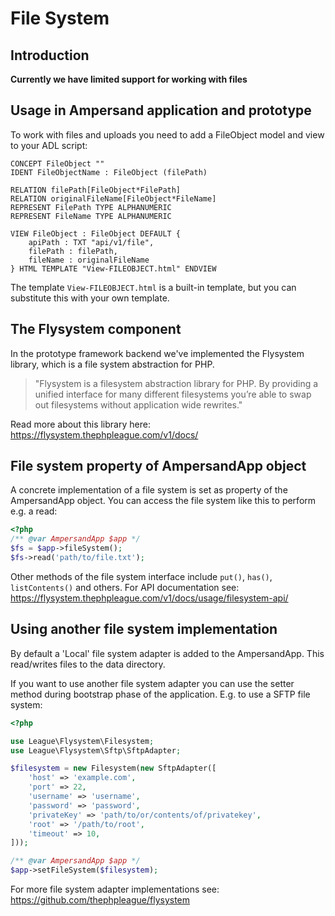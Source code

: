 # File System

## Introduction
**Currently we have limited support for working with files**


## Usage in Ampersand application and prototype
To work with files and uploads you need to add a FileObject model and view to your ADL script:
```adl
CONCEPT FileObject ""
IDENT FileObjectName : FileObject (filePath)

RELATION filePath[FileObject*FilePath]
RELATION originalFileName[FileObject*FileName]
REPRESENT FilePath TYPE ALPHANUMERIC
REPRESENT FileName TYPE ALPHANUMERIC

VIEW FileObject : FileObject DEFAULT {
    apiPath : TXT "api/v1/file",
    filePath : filePath,
    fileName : originalFileName
} HTML TEMPLATE "View-FILEOBJECT.html" ENDVIEW
```

The template `View-FILEOBJECT.html` is a built-in template, but you can substitute this with your own template.

## The Flysystem component
In the prototype framework backend we've implemented the Flysystem library, which is a file system abstraction for PHP.

> "Flysystem is a filesystem abstraction library for PHP. By providing a unified interface for many different filesystems you’re able to swap out filesystems without application wide rewrites."

Read more about this library here: https://flysystem.thephpleague.com/v1/docs/

## File system property of AmpersandApp object
A concrete implementation of a file system is set as property of the AmpersandApp object. You can access the file system like this to perform e.g. a read:

```php
<?php
/** @var AmpersandApp $app */
$fs = $app->fileSystem();
$fs->read('path/to/file.txt');
```

Other methods of the file system interface include `put()`, `has()`, `listContents()` and others. For API documentation see: https://flysystem.thephpleague.com/v1/docs/usage/filesystem-api/

## Using another file system implementation
By default a 'Local' file system adapter is added to the AmpersandApp. This read/writes files to the data directory.

If you want to use another file system adapter you can use the setter method during bootstrap phase of the application. E.g. to use a SFTP file system:

```php
<?php

use League\Flysystem\Filesystem;
use League\Flysystem\Sftp\SftpAdapter;

$filesystem = new Filesystem(new SftpAdapter([
    'host' => 'example.com',
    'port' => 22,
    'username' => 'username',
    'password' => 'password',
    'privateKey' => 'path/to/or/contents/of/privatekey',
    'root' => '/path/to/root',
    'timeout' => 10,
]));

/** @var AmpersandApp $app */
$app->setFileSystem($filesystem);
```

For more file system adapter implementations see: https://github.com/thephpleague/flysystem
